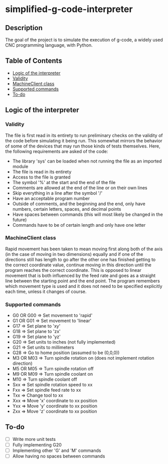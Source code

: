 # simplified-g-code-interpreter

## Description

The goal of the project is to simulate the execution of g-code, a widely used CNC programming language, with Python.

## Table of Contents

- [Logic of the interpreter](#logic-of-the-interpreter)
- [Validity](#validity)
- [MachineClient class](#machineclient-class)
- [Supported commands](#supported-commands)
- [To-do](#to-do)

## Logic of the interpreter

### Validity

The file is first read in its entirety to run preliminary checks on the validity of the code before simulating it being run. This somewhat mirrors the behavior of some of the devices that may run those kinds of tests themselves. Here, the following requirements are asked of the code:

- The library 'sys' can be loaded when not running the file as an imported module
- The file is read in its entirety
- Access to the file is granted
- The symbol '%' at the start and the end of the file
- Comments are allowed at the end of the line or on their own lines
- Skip everything in a line after the symbol '/'
- Have an acceptable program number
- Outside of comments, and the beginning and the end, only have numbers, certain letters, spaces, and decimal points
- Have spaces between commands (this will most likely be changed in the future)
- Commands have to be of certain length and only have one letter

### MachineClient class

Rapid movement has been taken to mean moving first along both of the axis (in the case of moving in two dimensions) equally and if one of the directions still has length to go after the other one has finished getting to the correct coordinate value, continue moving in this direction until the program reaches the correct coordinate. This is opposed to linear movement that is both influenced by the feed rate and goes as a straight line between the starting point and the end point. The program remembers which movement type is used and it does not need to be specified explicitly each time, unless it changes of course.

### Supported commands

- G0 OR G00 => Set movement to 'rapid'
- G1 OR G01 => Set movement to 'linear'
- G17 => Set plane to 'xy'
- G18 => Set plane to 'zx'
- G19 => Set plane to 'yz'
- G20 => Set units to inches (not fully implemented)
- G21 => Set units to millimeters
- G28 => Go to home position (assumed to be (0,0,0))
- M3 OR M03 => Turn spindle rotation on (does not implement rotation direction)
- M5 OR M05 => Turn spindle rotation off
- M9 OR M09 => Turn spindle coolant on
- M10 => Turn spindle coolant off
- Sxx => Set spindle rotation speed to xx
- Fxx => Set spindle feed rate to xx
- Txx => Change tool to xx
- Xxx => Move 'x' coordinate to xx position
- Yxx => Move 'y' coordinate to xx position
- Zxx => Move 'z' coordinate to xx position

## To-do

- [ ] Write more unit tests
- [ ] Fully implementing G20
- [ ] Implementing other 'G' and 'M' commands
- [ ] Allow having no spaces between commands
